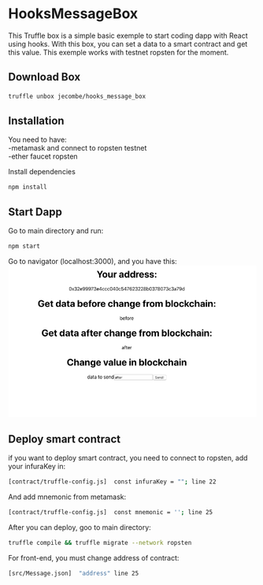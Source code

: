 # HooksMessageBox
This Truffle box is a simple basic exemple to start coding dapp with React using hooks. With this box, you can set a data to a smart contract and get this value. This exemple works with testnet ropsten for the moment.
## Download Box
```sh
truffle unbox jecombe/hooks_message_box
```

## Installation
You need to have:  
-metamask and connect to ropsten testnet   
-ether faucet ropsten

Install dependencies
```sh
npm install
```
## Start Dapp
Go to main directory and run:
```sh
npm start
```
Go to navigator (localhost:3000), and you have this:
![alt text](navigator.png)

## Deploy smart contract
if you want to deploy smart contract, you need to connect to ropsten, add your infuraKey in:
```sh
[contract/truffle-config.js]  const infuraKey = ""; line 22
```
And add mnemonic from metamask:
```sh
[contract/truffle-config.js]  const mnemonic = ''; line 25
```
After you can deploy, goo to main directory:

```sh
truffle compile && truffle migrate --network ropsten
```
For front-end, you must change address of contract:
```sh
[src/Message.json]  "address" line 25
```
